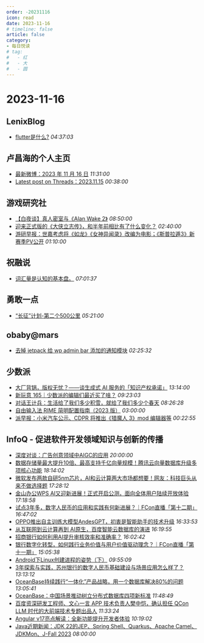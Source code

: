 ```yaml
---
order: -20231116
icon: read
date: 2023-11-16
# timeline: false
article: false
category:
- 每日悦读
# tag:
#   - 红
#   - 大
#   - 圆
---
```


# 2023-11-16 
## LenixBlog<span></span>
* [flutter是什么?](https://blog.p2hp.com/archives/11709) *04:37:03* 
## 卢昌海的个人主页<span></span>
* [最新微博：2023 年 11 月 16 日](https://www.changhai.org/articles/miscellaneous/blog/202311.php#latest) *11:31:00* 
* [Latest post on Threads：2023.11.15](https://www.changhai.org/articles/miscellaneous/eblog/202308.php#latest) *00:38:00* 
## 游戏研究社<span></span>
* [【白夜谈】真人密室与《Alan Wake 2》](https://www.yystv.cn/p/11340) *08:50:00* 
* [迎来正式版的《大侠立志传》，和半年前相比有了什么变化？](https://www.yystv.cn/p/11339) *02:40:00* 
* [游研早报：世嘉考虑将《如龙》《女神异闻录》改编为电影；《斯普拉遁3》新赛季PV公开](https://www.yystv.cn/p/11338) *01:10:00* 
## 祝融说<span></span>
* [词汇量是认知的基本盘。](https://zhurongshuo.com/posts/2023/11/0401/) *07:01:37* 
## 勇敢一点<span></span>
* [“长征”计划-第二个500公里](https://wanghuibin0.github.io/posts/2023/11/long-march-plan2/) *05:21:00* 
## obaby@mars<span></span>
* [去掉 jetpack 给 wp admin bar 添加的通知模块](https://h4ck.org.cn/2023/11/14285) *02:25:32* 
## 少数派<span></span>
* [大厂背锅，版权无忧？——谈生成式 AI 服务的「知识产权承诺」](https://sspai.com/prime/story/gen-ai-ipr-commitments) *13:14:00* 
* [新玩意 165｜少数派的编辑们最近买了啥？](https://sspai.com/post/84457) *09:23:03* 
* [对话王计兵：生活给了我们多少积雪，就给了我们多少个春天](https://sspai.com/post/84435) *08:26:28* 
* [自由输入法 RIME 简明配置指南（2023 版）](https://sspai.com/post/84373) *03:00:00* 
* [派早报：小米汽车公示、CDPR 将推出《猎魔人 3》mod 编辑器等](https://sspai.com/post/84444) *00:22:55* 
## InfoQ - 促进软件开发领域知识与创新的传播<span></span>
* [深度对谈：广告创意领域中AIGC的应用](https://www.infoq.cn/article/xsNvMSUXiWQCCw802R4J?utm_source=rss&utm_medium=article) *20:00:00* 
* [数据存储量最大提升10倍、最高支持千亿向量规模！腾讯云向量数据库升级多项核心功能](https://www.infoq.cn/article/KkMc8MgeNU498Jqtj10T?utm_source=rss&utm_medium=article) *18:14:02* 
* [微软发布两款自研5nm芯片，AI和云计算两大市场都想要！网友：科技巨头从来不做选择题](https://www.infoq.cn/article/8aSuOhALikHTBHAD5BDo?utm_source=rss&utm_medium=article) *17:28:12* 
* [金山办公WPS AI又迎新进展！正式开启公测，面向全体用户陆续开放体验](https://www.infoq.cn/article/DPVPEVLb6RwtGBBaiaM9?utm_source=rss&utm_medium=article) *17:18:58* 
* [试点3年多，数字人民币的应用和实践有何新进展？｜FCon直播「第十二期」](https://www.infoq.cn/video/jaSIxJ1hI7ypbN4I7hOU?utm_source=rss&utm_medium=article) *16:47:02* 
* [OPPO推出自主训练大模型AndesGPT，初衷是智能助手的技术升级](https://www.infoq.cn/article/2uKaRRpLwAwdmgOm5mIJ?utm_source=rss&utm_medium=article) *16:33:53* 
* [从互联网到云计算再到 AI原生，百度智能云数据库的演进](https://www.infoq.cn/video/eCB7TDEfVlQYAXYPDqVa?utm_source=rss&utm_medium=article) *16:19:55* 
* [招商银行如何利用AI提升审核效率和准确率？](https://www.infoq.cn/article/Q3kffrKhh6rbAWeL2KWv?utm_source=rss&utm_medium=article) *16:02:42* 
* [银行数字化转型，如何践行业务价值与用户价值驱动理念？｜FCon直播「第十一期」](https://www.infoq.cn/video/o7X8IjCTUxP622FjiJ10?utm_source=rss&utm_medium=article) *15:05:38* 
* [Android下Linux创建进程的姿势（下）](https://xie.infoq.cn/article/7b6d0f8756a06f9fa0a9b104e?utm_source=rss&utm_medium=article) *09:55:09* 
* [3年探索与实践，苏州银行的数字人民币基础建设与场景应用怎么样了？](https://www.infoq.cn/article/u7KlHq5OkYaqFdHeSqU3?utm_source=rss&utm_medium=article) *13:13:12* 
* [OceanBase持续践行“一体化”产品战略，用一个数据库解决80%的问题](https://www.infoq.cn/article/4bECjHWfuJx5P0WE1Lga?utm_source=rss&utm_medium=article) *13:05:41* 
* [OceanBase：中国场景推动树立分布式数据库四项新标准](https://www.infoq.cn/article/Mu0894he9sGM1JvWzlm4?utm_source=rss&utm_medium=article) *11:48:49* 
* [百度资深研发工程师、文心一言 APP 技术负责人樊中恺，确认担任 QCon LLM 时代的大前端技术专题出品人](https://www.infoq.cn/article/cyBA56ToQEPYGDZKCu3X?utm_source=rss&utm_medium=article) *11:33:24* 
* [Angular v17亮点解读：全新功能提升开发者体验](https://www.infoq.cn/article/TqCmpDM6KtvjZchqiXZM?utm_source=rss&utm_medium=article) *10:19:02* 
* [Java近期新闻：JDK 22的JEP、Spring Shell、Quarkus、Apache Camel、JDKMon、J-Fall 2023](https://www.infoq.cn/article/rlyAMUAq5w6EJej8lXxv?utm_source=rss&utm_medium=article) *08:00:00* 
